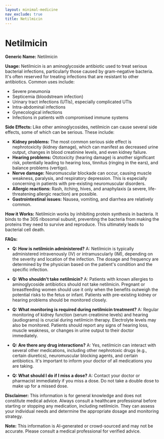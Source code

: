 ```yaml
---
layout: minimal-medicine
nav_exclude: true
title: Netilmicin
---
```


# Netilmicin

**Generic Name:** Netilmicin

**Usage:** Netilmicin is an aminoglycoside antibiotic used to treat serious bacterial infections, particularly those caused by gram-negative bacteria.  It's often reserved for treating infections that are resistant to other antibiotics.  Common uses include:

* Severe pneumonia
* Septicemia (bloodstream infection)
* Urinary tract infections (UTIs), especially complicated UTIs
* Intra-abdominal infections
* Gynecological infections
* Infections in patients with compromised immune systems

**Side Effects:**  Like other aminoglycosides, netilmicin can cause several side effects, some of which can be serious.  These include:

* **Kidney problems:**  The most common serious side effect is nephrotoxicity (kidney damage), which can manifest as decreased urine output, changes in blood creatinine levels, and even kidney failure.
* **Hearing problems:** Ototoxicity (hearing damage) is another significant risk, potentially leading to hearing loss, tinnitus (ringing in the ears), and balance problems (vertigo).
* **Nerve damage:** Neuromuscular blockade can occur, causing muscle weakness, paralysis, and respiratory depression.  This is especially concerning in patients with pre-existing neuromuscular disorders.
* **Allergic reactions:**  Rash, itching, hives, and anaphylaxis (a severe, life-threatening allergic reaction) are possible.
* **Gastrointestinal issues:** Nausea, vomiting, and diarrhea are relatively common.


**How it Works:** Netilmicin works by inhibiting protein synthesis in bacteria.  It binds to the 30S ribosomal subunit, preventing the bacteria from making the proteins they need to survive and reproduce.  This ultimately leads to bacterial cell death.


**FAQs:**

* **Q: How is netilmicin administered?**  A: Netilmicin is typically administered intravenously (IV) or intramuscularly (IM), depending on the severity and location of the infection.  The dosage and frequency are determined by the physician based on the patient's condition and the specific infection.

* **Q:  Who shouldn't take netilmicin?**  A: Patients with known allergies to aminoglycoside antibiotics should not take netilmicin.  Pregnant or breastfeeding women should use it only when the benefits outweigh the potential risks to the fetus or infant.  Patients with pre-existing kidney or hearing problems should be monitored closely.

* **Q: What monitoring is required during netilmicin treatment?** A:  Regular monitoring of kidney function (serum creatinine levels) and hearing (audiograms) is crucial during netilmicin therapy.  Electrolyte levels may also be monitored.  Patients should report any signs of hearing loss, muscle weakness, or changes in urine output to their doctor immediately.

* **Q: Are there any drug interactions?** A: Yes, netilmicin can interact with several other medications, including other nephrotoxic drugs (e.g., certain diuretics), neuromuscular blocking agents, and certain antibiotics. It's important to inform your doctor of all medications you are taking.

* **Q: What should I do if I miss a dose?** A:  Contact your doctor or pharmacist immediately if you miss a dose.  Do not take a double dose to make up for a missed dose.


**Disclaimer:** This information is for general knowledge and does not constitute medical advice.  Always consult a healthcare professional before starting or stopping any medication, including netilmicin.  They can assess your individual needs and determine the appropriate dosage and monitoring strategy.


**Note:** This information is AI-generated or crowd-sourced and may not be accurate. Please consult a medical professional for verified advice.